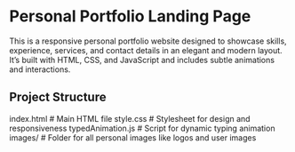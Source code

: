# Personal Portfolio Landing Page

This is a responsive personal portfolio website designed to showcase skills, experience, services, and contact details in an elegant and modern layout. It’s built with HTML, CSS, and JavaScript and includes subtle animations and interactions.

## Project Structure
index.html # Main HTML file
style.css # Stylesheet for design and responsiveness
typedAnimation.js # Script for dynamic typing animation
images/ # Folder for all personal images like logos and user images
